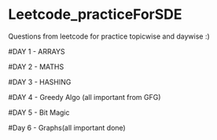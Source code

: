 # Leetcode_practiceForSDE
Questions from leetcode for practice topicwise and daywise :)

#DAY 1 - ARRAYS

#DAY 2 - MATHS

#DAY 3 - HASHING

#DAY 4 - Greedy Algo (all important from GFG)

#DAY 5 - Bit Magic

#Day 6 - Graphs(all important done)
